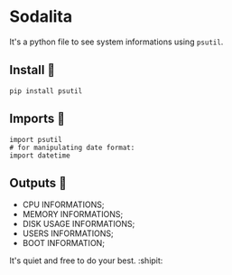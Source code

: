 # Sodalita
It's a python file to see system informations using `psutil`.

## Install :flower_playing_cards:
```
pip install psutil
```
## Imports :snake:
```
import psutil
# for manipulating date format:
import datetime
```
## Outputs :crystal_ball:
- CPU INFORMATIONS;
- MEMORY INFORMATIONS;
- DISK USAGE INFORMATIONS;
- USERS INFORMATIONS;
- BOOT INFORMATION;

It's quiet and free to do your best. :shipit:
